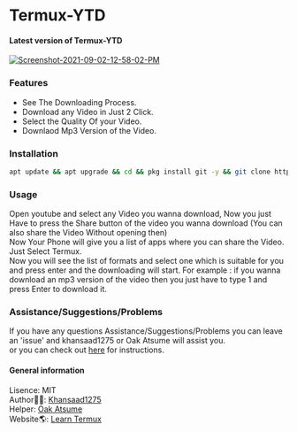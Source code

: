 # Termux-YTD

#### Latest version of Termux-YTD
<a href="https://imgbb.com/"><img src="https://i.ibb.co/j3nL21S/Screenshot-2021-09-02-12-58-02-PM.png" alt="Screenshot-2021-09-02-12-58-02-PM" border="0"></a>

### Features
- See The Downloading Process.
- Download any Video in Just 2 Click.
- Select the Quality Of your Video.
- Downlaod Mp3 Version of the Video.

### Installation
```bash
apt update && apt upgrade && cd && pkg install git -y && git clone https://github.com/khansaad1275/Termux-YTD/ && cd Termux-YTD && bash install.sh
```
### Usage
Open youtube and select any Video you wanna download, Now you just Have to press the Share button of the video you wanna download (You can also share the Video Without opening then) <br />
Now Your Phone will give you a list of apps where you can share the Video. Just Select Termux. <br />
Now you will see the list of formats and select one which is suitable for you and press enter and the downloading will start. For example : if you wanna download an mp3 version of the video then you just have to type 1 and press Enter to download it. <br />


### Assistance/Suggestions/Problems
If you have any questions Assistance/Suggestions/Problems you can leave an 'issue' and khansaad1275 or Oak Atsume will assist you. <br />
or you can check out [here](https://www.learntermux.tech/2020/04/Termux-Youtube-Video-Downloader.html) for instructions.


#### General information
Lisence: MIT <br />
Author👨‍💻: [Khansaad1275](https://github.com/khansaad1275) <br />
Helper: [Oak Atsume](https://github.com/OakAtsume) <br />
Website🌎: [Learn Termux](www.Learntermux.tech) <br />
